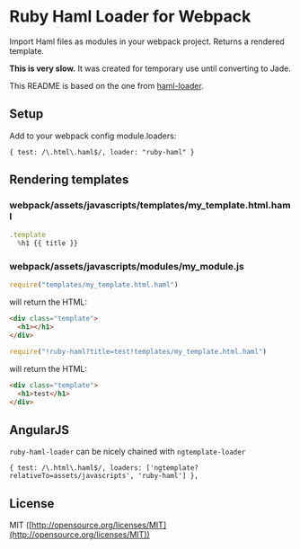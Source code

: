 # Ruby Haml Loader for Webpack

Import Haml files as modules in your webpack project. Returns a rendered template.

**This is very slow.** It was created for temporary use until converting to Jade.

This README is based on the one from [haml-loader](npm.im/haml-loader).

## Setup

Add to your webpack config module.loaders:

```
{ test: /\.html\.haml$/, loader: "ruby-haml" }
```

## Rendering templates

### webpack/assets/javascripts/templates/my_template.html.haml

```javascript
.template
  %h1 {{ title }}
```

### webpack/assets/javascripts/modules/my_module.js

```javascript
require("templates/my_template.html.haml")
```

will return the HTML:

```html
<div class="template">
  <h1></h1>
</div>
```

```javascript
require("!ruby-haml?title=test!templates/my_template.html.haml")
```

will return the HTML:

```html
<div class="template">
  <h1>test</h1>
</div>
```

## AngularJS

`ruby-haml-loader` can be nicely chained with `ngtemplate-loader`

```
{ test: /\.html\.haml$/, loaders: ['ngtemplate?relativeTo=assets/javascripts', 'ruby-haml'] },
```

## License

MIT ([http://opensource.org/licenses/MIT](http://opensource.org/licenses/MIT))
